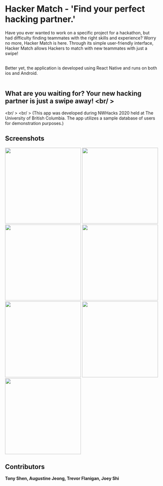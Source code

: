 # Hacker Match - 'Find your perfect hacking partner.'
Have you ever wanted to work on a specific project for a hackathon, but had difficulty finding teammates with the right skills and experience? Worry no more, Hacker Match is here. Through its simple user-friendly interface, Hacker Match allows Hackers to match with new teammates with just a swipe! <br/> <br/> 

Better yet, the application is developed using React Native and runs on both ios and Android. <br/> <br/> 

## What are you waiting for? Your new hacking partner is just a swipe away! <br/ >
<br/ >
<br/ >
(This app was developed during NWHacks 2020 held at The University of British Columbia. The app utilizes a sample database of users for demonstration purposes.)

## Screenshots 

<div>
<img src="https://user-images.githubusercontent.com/14143525/72225033-9bb39d80-3535-11ea-962e-fab9114e8408.jpg" width="250">
<img src="https://user-images.githubusercontent.com/14143525/72225035-a110e800-3535-11ea-92f7-3b4ce02e5d14.jpg" width="250">
<img src="https://user-images.githubusercontent.com/14143525/72225036-a40bd880-3535-11ea-9dec-de2082093b96.jpg" width="250">
<img src="https://user-images.githubusercontent.com/14143525/72225039-a837f600-3535-11ea-9779-49e36c745736.jpg" width="250">
<img src="https://user-images.githubusercontent.com/14143525/72225042-aa01b980-3535-11ea-8d05-40724309c691.jpg" width="250">
<img src="https://user-images.githubusercontent.com/14143525/72225045-ae2dd700-3535-11ea-81e4-4c6b21a4cb77.jpg" width="250">
<img src="https://user-images.githubusercontent.com/14143525/72225051-c0a81080-3535-11ea-93a1-3c65f5c7e1bc.jpg" width="250">

## Contributors

**Tony Shen, Augustine Jeong, Trevor Flanigan, Joey Shi**
